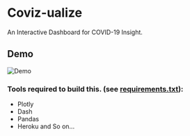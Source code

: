 # Coviz-ualize

An Interactive Dashboard for COVID-19 Insight.

## Demo
![Demo](assets/demo.gif)


### Tools required to build this. (see [requirements.txt](requirements.txt)):
- Plotly
- Dash
- Pandas
- Heroku and So on...



